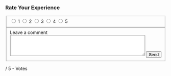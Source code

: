 <h3>Rate Your Experience</h3>
<form class="hlx-Review" data-sheet="https://adobe-my.sharepoint.com/:x:/r/personal/cmillar_adobe_com/Documents/Helix%20Demos/dc-review/dc-rating-submissions.xlsx?d=w50f968f3f02b482191ab195233b8b70f&csf=1&web=1&e=vxOJ6I" data-review-location="dc-rating-submissions" data-locale="en-IN">
    <fieldset class="hlx-Review-ratingFields">
        <input type="radio" name="rating" value="1" />
        <label for="rating-1">1</label>
        <input type="radio" name="rating" value="2" />
        <label for="rating-2">2</label>
        <input type="radio" name="rating" value="3" />
        <label for="rating-3">3</label>
        <input type="radio" name="rating" value="4" />
        <label for="rating-4">4</label>
        <input type="radio" name="rating" value="5" />
        <label for="rating-5">5</label>
    </fieldset>
    <fieldset class="hlx-Review-commentFields">
        <label for="rating-comments">Leave a comment</label>
        <textarea id="rating-comments" name="rating-comments" rows="4" cols="50"></textarea>
        <input type="submit" value="Send">
    </fieldset>
</form>
<div class="hlx-ReviewStats">
    <span class="hlx-ReviewStats-average"></span>
    <span class="hlx-ReviewStats-separator">/</span>
    <span class="hlx-ReviewStats-outOf">5</span>
    <span class="hlx-ReviewStats-separator">-</span>
    <span class="hlx-ReviewStats-total"></span>
    <span class="hlx-ReviewStats-vote">Votes</span>
</div>